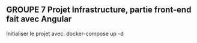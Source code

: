 ## GROUPE 7 Projet Infrastructure, partie front-end fait avec Angular

Initialiser le projet avec: docker-compose up -d


